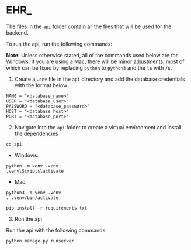# EHR_

The files in the `api` folder contain all the files that will be used for the backend.

To run the api, run the following commands:

**Note:** Unless otherwise stated, all of the commands used below are for Windows. If you are using a Mac, there will be minor adjustments, most of which can be fixed by replacing `python` to `python3` and the `\`s with `/`s.

1. Create a `.env` file in the `api` directory and add the database credentials with the format below:

```console
NAME = "<database_name>"
USER = "<database_user>"
PASSWORD = "<database_password>"
HOST = "<database_host>"
PORT = "<database_port>"
```

2. Navigate into the `api` folder to create a virtual environment and install the dependencies

```console
cd api
```

- Windows:

```console
python -m venv .venv
.venv\Scripts\activate
```

- Mac:

```console
python3 -m venv .venv
. .venv/bin/activate
```

```console
pip install -r requirements.txt
```

3. Run the api

Run the api with the following commands:

```console
python manage.py runserver
```
